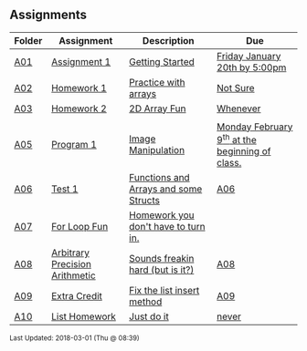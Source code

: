 ## Assignments
| Folder | Assignment | Description | Due|
 | ------------|------------|------------|------------|
 | [A01](https://github.com/rugbyprof/1063-Data-Structures/tree/master/Assignments/A01) | [ Assignment 1 ](https://github.com/rugbyprof/1063-Data-Structures/tree/master/Assignments/A01) | [ Getting Started](https://github.com/rugbyprof/1063-Data-Structures/tree/master/Assignments/A01) | [Friday January 20th by 5:00pm](https://github.com/rugbyprof/1063-Data-Structures/tree/master/Assignments/A01) |
 | [A02](https://github.com/rugbyprof/1063-Data-Structures/tree/master/Assignments/A02) | [ Homework 1 ](https://github.com/rugbyprof/1063-Data-Structures/tree/master/Assignments/A02) | [ Practice with arrays](https://github.com/rugbyprof/1063-Data-Structures/tree/master/Assignments/A02) | [Not Sure](https://github.com/rugbyprof/1063-Data-Structures/tree/master/Assignments/A02) |
 | [A03](https://github.com/rugbyprof/1063-Data-Structures/tree/master/Assignments/A03) | [ Homework 2 ](https://github.com/rugbyprof/1063-Data-Structures/tree/master/Assignments/A03) | [ 2D Array Fun](https://github.com/rugbyprof/1063-Data-Structures/tree/master/Assignments/A03) | [Whenever](https://github.com/rugbyprof/1063-Data-Structures/tree/master/Assignments/A03) |
 |  |
 | [A05](https://github.com/rugbyprof/1063-Data-Structures/tree/master/Assignments/A05) | [ Program 1 ](https://github.com/rugbyprof/1063-Data-Structures/tree/master/Assignments/A05) | [ Image Manipulation](https://github.com/rugbyprof/1063-Data-Structures/tree/master/Assignments/A05) | [Monday February 9<sup>th</sup> at the beginning of class.](https://github.com/rugbyprof/1063-Data-Structures/tree/master/Assignments/A05) |
 | [A06](https://github.com/rugbyprof/1063-Data-Structures/tree/master/Assignments/A06) | [ Test 1 ](https://github.com/rugbyprof/1063-Data-Structures/tree/master/Assignments/A06) | [ Functions and Arrays and some Structs](https://github.com/rugbyprof/1063-Data-Structures/tree/master/Assignments/A06) | [A06](https://github.com/rugbyprof/1063-Data-Structures/tree/master/Assignments/A06) | [ Arrays](https://github.com/rugbyprof/1063-Data-Structures/tree/master/Assignments/A06) | [A06](https://github.com/rugbyprof/1063-Data-Structures/tree/master/Assignments/A06) | [ Functions using Arrays :)](https://github.com/rugbyprof/1063-Data-Structures/tree/master/Assignments/A06) |
 | [A07](https://github.com/rugbyprof/1063-Data-Structures/tree/master/Assignments/A07) | [ For Loop Fun ](https://github.com/rugbyprof/1063-Data-Structures/tree/master/Assignments/A07) | [ Homework you don't have to turn in.](https://github.com/rugbyprof/1063-Data-Structures/tree/master/Assignments/A07) |
 | [A08](https://github.com/rugbyprof/1063-Data-Structures/tree/master/Assignments/A08) | [ Arbitrary Precision Arithmetic ](https://github.com/rugbyprof/1063-Data-Structures/tree/master/Assignments/A08) | [ Sounds freakin hard (but is it?)](https://github.com/rugbyprof/1063-Data-Structures/tree/master/Assignments/A08) | [A08](https://github.com/rugbyprof/1063-Data-Structures/tree/master/Assignments/A08) | [ What is arbitrary precision math?](https://github.com/rugbyprof/1063-Data-Structures/tree/master/Assignments/A08) | [A08](https://github.com/rugbyprof/1063-Data-Structures/tree/master/Assignments/A08) | [ Sign Bit](https://github.com/rugbyprof/1063-Data-Structures/tree/master/Assignments/A08) | [A08](https://github.com/rugbyprof/1063-Data-Structures/tree/master/Assignments/A08) | [ Adding Numbers](https://github.com/rugbyprof/1063-Data-Structures/tree/master/Assignments/A08) |
 | [A09](https://github.com/rugbyprof/1063-Data-Structures/tree/master/Assignments/A09) | [ Extra Credit ](https://github.com/rugbyprof/1063-Data-Structures/tree/master/Assignments/A09) | [ Fix the list insert method](https://github.com/rugbyprof/1063-Data-Structures/tree/master/Assignments/A09) | [A09](https://github.com/rugbyprof/1063-Data-Structures/tree/master/Assignments/A09) | [ Deliverables](https://github.com/rugbyprof/1063-Data-Structures/tree/master/Assignments/A09) |
 | [A10](https://github.com/rugbyprof/1063-Data-Structures/tree/master/Assignments/A10) | [ List Homework ](https://github.com/rugbyprof/1063-Data-Structures/tree/master/Assignments/A10) | [ Just do it](https://github.com/rugbyprof/1063-Data-Structures/tree/master/Assignments/A10) | [never](https://github.com/rugbyprof/1063-Data-Structures/tree/master/Assignments/A10) |

<sup>Last Updated: 2018-03-01 (Thu @ 08:39)</sup>
